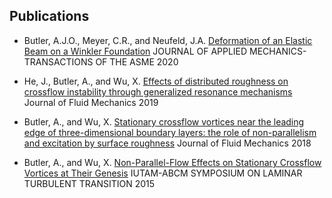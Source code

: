 ## Publications
* Butler, A.J.O., Meyer, C.R., and Neufeld, J.A. [Deformation of an Elastic Beam on a Winkler Foundation](http://dx.doi.org/10.1115/1.4046197) JOURNAL OF APPLIED MECHANICS-TRANSACTIONS OF THE ASME 2020

* He, J., Butler, A., and Wu, X. [Effects of distributed roughness on crossflow instability through generalized resonance mechanisms](http://dx.doi.org/10.1017/jfm.2018.817) Journal of Fluid Mechanics 2019

* Butler, A., and Wu, X. [Stationary crossflow vortices near the leading edge of three-dimensional boundary layers: the role of non-parallelism and excitation by surface roughness](http://dx.doi.org/10.1017/jfm.2018.226) Journal of Fluid Mechanics 2018

* Butler, A., and Wu, X. [Non-Parallel-Flow Effects on Stationary Crossflow Vortices at Their Genesis](http://dx.doi.org/10.1016/j.piutam.2015.03.055) IUTAM-ABCM SYMPOSIUM ON LAMINAR TURBULENT TRANSITION 2015

